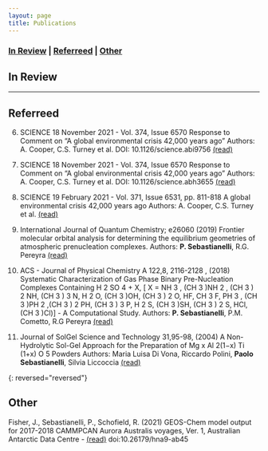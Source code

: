 ```yaml
---
layout: page
title: Publications
---
```


### [In Review](#in-review) | [Referreed](#referreed) | [Other](#other)

## In Review
---

## Referreed

6. SCIENCE
18 November 2021 - Vol. 374, Issue 6570
Response to Comment on “A global environmental crisis 42,000 years ago”
Authors: A. Cooper, C.S. Turney et al. DOI: 10.1126/science.abi9756
[(read)](https://doi.org/10.1126/science.abi9756)

5. SCIENCE
18 November 2021 - Vol. 374, Issue 6570
Response to Comment on “A global environmental crisis 42,000 years ago”
Authors: A. Cooper, C.S. Turney et al. DOI: 10.1126/science.abh3655
[(read)](https://doi.org/10.1126/science.abh3655)

4. SCIENCE
19 February 2021 - Vol. 371, Issue 6531, pp. 811-818
A global environmental crisis 42,000 years ago
Authors: A. Cooper, C.S. Turney et al.
[(read)](https://doi.org/10.1126/science.abb8677)

3. International Journal of Quantum Chemistry; e26060 (2019)
Frontier molecular orbital analysis for determining the equilibrium geometries of
atmospheric prenucleation complexes.
Authors: **P. Sebastianelli**, R.G. Pereyra
[(read)](https://doi.org/10.1002/qua.26060)

2. ACS - Journal of Physical Chemistry A 122,8, 2116-2128 , (2018)
Systematic Characterization of Gas Phase Binary Pre-Nucleation Complexes
Containing H 2 SO 4 + X, [ X = NH 3 , (CH 3 )NH 2 , (CH 3 ) 2 NH, (CH 3 ) 3 N, H 2 O, (CH 3 )OH, (CH 3 ) 2 O,
HF, CH 3 F, PH 3 , (CH 3 )PH 2 ,(CH 3 ) 2 PH, (CH 3 ) 3 P, H 2 S, (CH 3 )SH, (CH 3 ) 2 S, HCl,(CH 3 )Cl)] - A
Computational Study.
Authors: **P. Sebastianelli**, P.M. Cometto, R.G Pereyra
[(read)](https://doi.org/10.1021/acs.jpca.7b10205)

1. Journal of SolGel Science and Technology 31,95-98, (2004)
A Non-Hydrolytic Sol-Gel Approach for the Preparation of Mg x Al 2(1−x) Ti (1+x) O 5 Powders
Authors: Maria Luisa Di Vona, Riccardo Polini, **Paolo Sebastianelli**, Silvia Liccoccia
[(read)](https://doi.org/10.1023/B:JSST.0000047967.82122.6f)

{: reversed="reversed"}

## Other 

Fisher, J., Sebastianelli, P., Schofield, R. (2021) GEOS-Chem model output for 2017-2018 CAMMPCAN Aurora Australis voyages, Ver. 1, Australian Antarctic Data Centre - [(read)](https://researchdata.edu.au/geos-chem-model-australis-voyages/1701891) doi:10.26179/hna9-ab45
